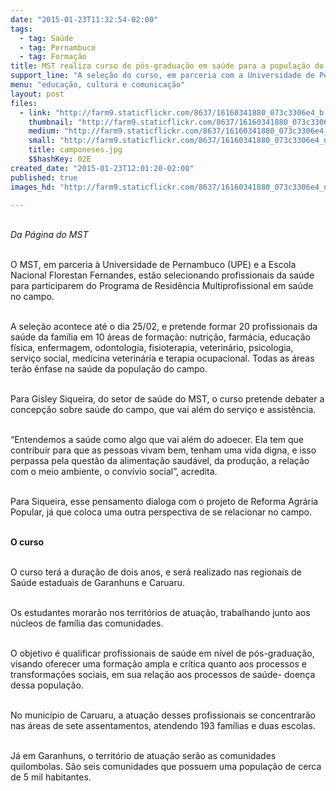 ```yaml
---
date: "2015-01-23T11:32:54-02:00"
tags:
  - tag: Saúde
  - tag: Pernambuco
  - tag: Formação
title: MST realiza curso de pós-graduação em saúde para a população do campo.
support_line: "A seleção do curso, em parceria com a Universidade de Pernambuco, acontece até o dia 25/02, e pretende formar 20 profissionais em 10 áreas de formação."
menu: "educação, cultura e comunicação"
layout: post
files:
  - link: "http://farm9.staticflickr.com/8637/16160341880_073c3306e4_b.jpg"
    thumbnail: "http://farm9.staticflickr.com/8637/16160341880_073c3306e4_t.jpg"
    medium: "http://farm9.staticflickr.com/8637/16160341880_073c3306e4_z.jpg"
    small: "http://farm9.staticflickr.com/8637/16160341880_073c3306e4_n.jpg"
    title: camponeses.jpg
    $$hashKey: 02E
created_date: "2015-01-23T12:01:20-02:00"
published: true
images_hd: "http://farm9.staticflickr.com/8637/16160341880_073c3306e4_n.jpg"

---
```

<p><br />
<em>Da P&aacute;gina do MST</em></p>

<p><br />
O MST, em parceria &agrave; Universidade de Pernambuco (UPE) e a Escola Nacional Florestan Fernandes, est&atilde;o selecionando profissionais da sa&uacute;de para participarem do Programa de Resid&ecirc;ncia Multiprofissional em sa&uacute;de no campo.</p>

<p><br />
A sele&ccedil;&atilde;o acontece at&eacute; o dia 25/02, e pretende formar 20 profissionais da sa&uacute;de da fam&iacute;lia em 10 &aacute;reas de forma&ccedil;&atilde;o: nutri&ccedil;&atilde;o, farm&aacute;cia, educa&ccedil;&atilde;o f&iacute;sica, enfermagem, odontologia, fisioterapia, veterin&aacute;rio, psicologia, servi&ccedil;o social, medicina veterin&aacute;ria e terapia ocupacional. Todas as &aacute;reas ter&atilde;o &ecirc;nfase na sa&uacute;de da popula&ccedil;&atilde;o do campo.</p>

<p><br />
Para Gisley Siqueira, do setor de sa&uacute;de do MST, o curso pretende debater&nbsp;a concep&ccedil;&atilde;o sobre sa&uacute;de do campo, que vai al&eacute;m do servi&ccedil;o e assist&ecirc;ncia.</p>

<p><br />
&ldquo;Entendemos a sa&uacute;de como algo que vai al&eacute;m do adoecer. Ela tem que contribuir para que as pessoas vivam bem, tenham uma vida digna, e isso perpassa pela quest&atilde;o da alimenta&ccedil;&atilde;o saud&aacute;vel, da produ&ccedil;&atilde;o, a rela&ccedil;&atilde;o com o meio ambiente, o conv&iacute;vio social&rdquo;, acredita.</p>

<p><br />
Para Siqueira, esse pensamento dialoga com o projeto de Reforma Agr&aacute;ria Popular, j&aacute; que coloca uma outra perspectiva de se relacionar no campo.</p>

<p><br />
<strong>O curso</strong></p>

<p><br />
O curso ter&aacute; a dura&ccedil;&atilde;o de dois anos, e ser&aacute; realizado nas regionais de Sa&uacute;de estaduais de&nbsp;Garanhuns e Caruaru.</p>

<p><br />
Os estudantes morar&atilde;o nos territ&oacute;rios de atua&ccedil;&atilde;o, trabalhando&nbsp;junto aos n&uacute;cleos de fam&iacute;lia das comunidades.</p>

<p><br />
O objetivo &eacute; qualificar profissionais de sa&uacute;de em n&iacute;vel de p&oacute;s-gradua&ccedil;&atilde;o, visando oferecer uma forma&ccedil;&atilde;o ampla e cr&iacute;tica quanto aos processos e transforma&ccedil;&otilde;es sociais, em sua rela&ccedil;&atilde;o aos processos de sa&uacute;de- doen&ccedil;a dessa popula&ccedil;&atilde;o.</p>

<p><br />
No munic&iacute;pio de Caruaru, a atua&ccedil;&atilde;o desses profissionais se concentrar&atilde;o nas &aacute;reas de sete assentamentos, atendendo 193 fam&iacute;lias e duas escolas.</p>

<p><br />
J&aacute; em Garanhuns, o territ&oacute;rio de atua&ccedil;&atilde;o ser&atilde;o as comunidades quilombolas. S&atilde;o seis comunidades que possuem uma popula&ccedil;&atilde;o de cerca de&nbsp;5 mil habitantes.</p>

<p>&nbsp;</p>

